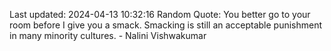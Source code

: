 Last updated: 2024-04-13 10:32:16
Random Quote: You better go to your room before I give you a smack. Smacking is still an acceptable punishment in many minority cultures. - Nalini Vishwakumar